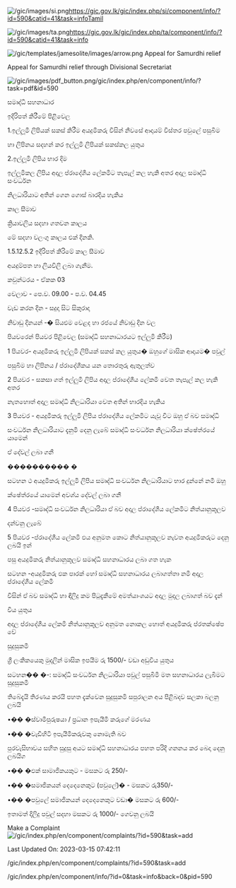 <!-- Source: https://gic.gov.lk/gic/index.php/en/component/info/?id=590&catid=41&task=info -->

![/gic/images/si.png](/gic/images/si.png)https://gic.gov.lk/gic/index.php/si/component/info/?id=590&catid=41&task=infoTamil

![/gic/images/ta.png](/gic/images/ta.png)https://gic.gov.lk/gic/index.php/ta/component/info/?id=590&catid=41&task=info

![/gic/templates/jamesolite/images/arrow.png](/gic/templates/jamesolite/images/arrow.png) Appeal for Samurdhi relief

Appeal for Samurdhi relief through Divisional Secretariat

![/gic/images/pdf_button.png](/gic/images/pdf_button.png)/gic/index.php/en/component/info/?task=pdf&id=590

සමෘද්ධි සහනාධාර

ඉදිරිපත් කිරීමේ පිළිවෙල

1.ඉල්ලූමි ලිපියක් සකස් කිරීම අයදුමිකරු විසින් නිවසේ ආදායම් විස්තර පවුලේ පසුබිම

හා ලිපිනය සදහන් කර ඉල්ලූමි ලිපියක් සකස්කල යුතුය

2.ඉල්ලූමි ලිපිය භාර දිම

ඉල්ලූමිකල ලිපිය අදාල ප්රාදේශීය ලේකමිට තැපැල් කල හැකි අතර අදාල සමෘද්ධි සංවර්ධන

නිලධාරියාට අතින් ගෙන ගොස් බාරදිය හැකිය

කාල සීමාව

ක්‍රියාවලිය සදහා ගතවන කාලය

මේ සදහා වලංගු කාලය එක් දිනකි.

1.5.12.5.2 ඉදිරිපත් කිරිමේ කාල සීමාව

අයදුම්පත හා ලියවිලි ලබා ගැනීම.

කවුන්ටරය - ඒකක 03

වෙලාව - පෙ.ව. 09.00 - ප.ව. 04.45

වැඩ කරන දින - සදුදා සිට සිකුරාදා

නිවාඩු දිනයන් -� සියළුම වෙළද හා රජයේ නිවාඩු දින වල

පියවරෙන් පියවර පිළිවෙල (සමෘද්ධි සහනාධාරයට ඉල්ලුමි කිරීම)

1 පියවර- අයදුමිකරු ඉල්ලුමි ලිපියක් සකස් කල යුතුය� ඔහුගේ මාසික ආදායම� පවුල්

පසුබිම හා ලිපිනය / ප්රාදේශීකය යන තොරතුරු ඇතුලත්ව

2 පියවර - සකසා ගත් ඉල්ලුමි ලිපිය අදාල ප්රාදේශීය ලේකමි වෙත තැපැල් කල හැකි අතර

නැතහොත් අදාල සමෘද්ධි නිලධාරියා වෙත අතින් භාරදිය හැකිය

3 පියවර - අයදුමිකරු ඉල්ලුමි ලිපිය ප්රාදේශීය ලේකමිට යැවූ විට ඔහු ඵ් බව සමෘද්ධි

සංවර්ධන නිලධාරියාට දැනුමි දෙනු ලැබේ සමෘද්ධි සංවර්ධන නිලධාරියා ක්ෂේත්රයේ යාමෙන්

ඵ් දේවල් ලබා ගනී

���������� �

සටහන ථ අයදුමිකරු ඉල්ලුමි ලිපිය සමෘද්ධි සංවර්ධන නිලධාරියාට භාර දුන්නේ නමි ඔහු

ක්ෂේත්රයේ යාමෙන් අවශ්ය දේවල් ලබා ගනී

4 පියවර -සමෘද්ධි සංවර්ධන නිලධාරියා ඵ් බව අදාල ප්රාදේශීය ලේකමිට නිත්යානුකූලව

දන්වනු ලැබේ

5 පියවර -ප්රාදේශීය ලේකමි ඵය අනුමත කොට නිත්යානුකූලව නැවත අයදුමිකරුට දෙනු ලබයි ඉන්

පසු අයදුමිකරු නිත්යානුකූලව සමෘද්ධි සහනාධාරය ලබා ගත හැක

සටහන -අයදුමිකරු ඵක පාරක් හෝ සමෘද්ධි සහනාධාරය ලබාගත්තා නමි අදාල ප්රාදේශීය ලේකමි

විසින් ඵ් බව සමෘද්ධි හා ඳිලිදු කම පිටුදැකීමේ අමත්යාංශයට අදාල මුදල ලබාගත් බව දැන්

විය යුතුය

අදාල ප්රාදේශීය ලේකමි නිත්යානුකූලව අනුමත නොකල හොත් අයදුමිකරු ප්රතක්ෂේප වේ

සුදුසුකමි

ශ්‍රී ලංකිකයෙකු මුදලින් මාසික ඉපයීම රු 1500/- වඩා අඩුවිය යුතුය

සටහන�� �-: සමෘද්ධි සංවර්ධන නිලධාරියා පවුල් පසුබිමි මත සහනාධාරය ලැබිමට සුදුසුකමි

තිබේදැයි තිරණය කරයි පහත දැක්වෙන සුදුසුකමි සපුරාලන අය පිළිබදව සලකා බලනු ලබයි

•�� �ස්වාමිපුරුෂයා / ප්‍රධාන ඉපැයීමි කරුගේ මරණය

•�� �වැඩිහිටි ඉපැයීමිකරුවකු නොමැති බව

පුරවැසිභාවය සහිත සුදුසු අයට සමෘද්ධි සහනාධාරය පහත පරිදි ගනනය කර බෙදා දෙනු ලබයිග

•�� �ඵක් සාමාජිකයකුට - මසකට රු 250/-

•�� �සමාජිකයන් දෙදෙනෙකුට (පවුලේ)� - මසකට රු350/-

•�� �පවුලේ සමාජිකයන් දෙදෙනෙකුට වඩා� මසකට රු 600/-

ඉතාමත් දිලිදු පවුල් සදහා මසකට රු 1000/- ගෙවනු ලබයි

Make a Complaint ![/gic/index.php/en/component/complaints/?id=590&task=add](/gic/index.php/en/component/complaints/?id=590&task=add)

Last Updated On: 2023-03-15 07:42:11

/gic/index.php/en/component/complaints/?id=590&task=add

/gic/index.php/en/component/info/?id=0&task=info&back=0&pid=590